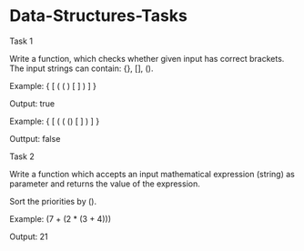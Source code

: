 # Data-Structures-Tasks

Task 1

Write a function, which checks whether given input has correct brackets. The input strings can contain: {}, [], ().


Example: { [ ( ( ) [ ] ) ] }

Output: true

Example: { [ ( ( () [ ] ) ] }

Outtput: false

Task 2

Write a function which accepts an input mathematical expression (string) as parameter and returns the value of the expression.

Sort the priorities by ().

Example: (7 + (2 * (3 + 4)))

Output: 21
